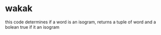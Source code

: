 # wakak

this code determines if a word is an isogram, returns a tuple of word and a bolean true if it an isogram
